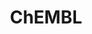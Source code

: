 ---
layout: default
bigquery: https://console.cloud.google.com/bigquery?p=patents-public-data&d=ebi_chembl&page=dataset
citation: '"The ChEMBL database in 2017." Anna Gaulton, Anne Hersey, Michał Nowotka,
  A Patrícia Bento, Jon Chambers, David Mendez, Prudence Mutowo, Francis Atkinson,
  Louisa J Bellis, Elena Cibrián-Uhalte, Mark Davies, Nathan Dedman, Anneli Karlsson,
  María Paula Magariños, John P Overington, George Papadatos, Ines Smit, Andrew R
  Leach Nucleic acids Research (2017) 45 (Database Issue), D945-D954'
contributors: European Bioinformatics Institute
cost: None
description: ChEMBL Data is a manually curated database of small molecules used in
  drug discovery, including information about existing patented drugs.
documentation: 'schema: https://www.ebi.ac.uk/chembl/db_schema


  '
last_edit: Mon, 04 Apr 2022 19:07:30 GMT
location: https://console.cloud.google.com/marketplace/product/google_patents_public_datasets/chembl
maintained_by: EMBL-EBI, an outstation of European Molecular Biology Laboratory
related_publications: '

  ChEMBL: towards direct deposition of bioassay data.


  Mendez D, Gaulton A, Bento AP, Chambers J, De Veij M, Félix E, Magariños MP, Mosquera
  JF, Mutowo P, Nowotka M, Gordillo-Marañón M, Hunter F, Junco L, Mugumbate G, Rodriguez-Lopez
  M, Atkinson F, Bosc N, Radoux CJ, Segura-Cabrera A, Hersey A, Leach AR.


  — Nucleic Acids Res. 2019; 47(D1):D930-D940. doi: 10.1093/nar/gky1075

  '
schema_fields: '[''clo_id'', ''updated_on'', ''atc_code'', ''irac_class_id'', ''standard_inchi'',
  ''protein_class_id'', ''comp_class_id'', ''aromatic_rings'', ''approval_date'',
  ''bao_endpoint'', ''patent_expire_date'', ''hba_lipinski'', ''natural_product'',
  ''alert_id'', ''comments'', ''entity_type'', ''num_alerts'', ''warning_description'',
  ''molfile'', ''lle'', ''syn_type'', ''stem_class'', ''mesh_id'', ''l8'', ''disease_efficacy'',
  ''ap_id'', ''submission_date'', ''qed_weighted'', ''canonical_smiles'', ''mol_hrac_id'',
  ''site_name'', ''biocomp_id'', ''level4'', ''year'', ''selectivity_comment'', ''parent_id'',
  ''strength'', ''assay_strain'', ''mc_organism'', ''innovator_company'', ''assay_category'',
  ''ddd_id'', ''usan_year'', ''doc_id'', ''data_validity_comment'', ''mw_freebase'',
  ''hbd'', ''usan_stem_id'', ''warning_id'', ''uberon_id'', ''prodrug'', ''standard_relation'',
  ''pathway_key'', ''confidence_score'', ''site_residues'', ''assay_organism'', ''go_id'',
  ''ro3_pass'', ''sitecomp_id'', ''level3_description'', ''idx'', ''domain_type'',
  ''action_type'', ''short_name'', ''molregno'', ''substrate_record_id'', ''organism'',
  ''drug_product_flag'', ''indication_class'', ''level2_description'', ''enzyme_name'',
  ''target_type'', ''cpd_str_alert_id'', ''enzyme_tid'', ''normal_range_max'', ''site_id'',
  ''cell_source_organism'', ''aspect'', ''ddd_units'', ''relationship_desc'', ''smarts'',
  ''publication_number'', ''withdrawn_flag'', ''standard_units'', ''cellosaurus_id'',
  ''record_id'', ''withdrawn_country'', ''standard_upper_value'', ''abstract'', ''chebi_par_id'',
  ''targrel_id'', ''rtb'', ''tid_fixed'', ''mol_irac_id'', ''warning_year'', ''research_stem'',
  ''name'', ''hrac_class_id'', ''cx_logd'', ''assay_class_id'', ''assay_test_type'',
  ''cx_most_apka'', ''metabolite_record_id'', ''drug_substance_flag'', ''accession'',
  ''dosed_ingredient'', ''standard_type'', ''prediction_method'', ''black_box_warning'',
  ''cell_name'', ''alert_set_id'', ''domain_id'', ''text_value'', ''formulation_id'',
  ''indref_id'', ''isoform'', ''molsyn_id'', ''standard_value'', ''mechanism_of_action'',
  ''db_source'', ''withdrawn_class'', ''parent_type'', ''cell_id'', ''acd_logp'',
  ''heavy_atoms'', ''homologue'', ''helm_notation'', ''last_page'', ''published_relation'',
  ''company'', ''species_group_flag'', ''mc_target_type'', ''parent_molregno'', ''priority'',
  ''assay_tax_id'', ''label'', ''published_units'', ''log_id'', ''res_stem_id'', ''component_id'',
  ''prod_pat_id'', ''mesh_heading'', ''protein_class_synonym'', ''db_version'', ''assay_id'',
  ''trade_name'', ''met_comment'', ''parameter_type'', ''published_value'', ''patent_id'',
  ''dosage_form'', ''compsyn_id'', ''definition'', ''standard_flag'', ''first_in_class'',
  ''country'', ''bto_id'', ''assay_subcellular_fraction'', ''cell_source_tax_id'',
  ''activity_count'', ''previous_company'', ''l1'', ''hrac_code'', ''upper_value'',
  ''full_molformula'', ''mol_atc_id'', ''normal_range_min'', ''active_ingredient'',
  ''withdrawn_reason'', ''alert_name'', ''pubmed_id'', ''mec_id'', ''ddd_value'',
  ''assay_desc'', ''assay_source'', ''hba'', ''smid'', ''sei'', ''max_phase_for_ind'',
  ''acd_most_bpka'', ''last_active'', ''usan_substem'', ''component_type'', ''curation_comment'',
  ''actsm_id'', ''standard_text_value'', ''max_phase'', ''oral'', ''target_mapping'',
  ''usan_stem_definition'', ''caloha_id'', ''parameter_value'', ''warning_country'',
  ''synonyms'', ''level3'', ''bao_id'', ''met_conversion'', ''cl_lincs_id'', ''bei'',
  ''bao_format'', ''mechanism_comment'', ''tax_id'', ''relationship'', ''component_synonym'',
  ''num_lipinski_ro5_violations'', ''mc_target_accession'', ''delist_flag'', ''src_assay_id'',
  ''doc_type'', ''patent_no'', ''pathway_id'', ''patent_use_code'', ''creation_date'',
  ''first_approval'', ''warning_class'', ''oc_id'', ''toid'', ''activity_id'', ''status'',
  ''frac_code'', ''chirality'', ''molecule_type'', ''source_domain_id'', ''acd_logd'',
  ''route'', ''co_stem_id'', ''tid'', ''updated_by'', ''compound_name'', ''target_desc'',
  ''sequence_md5sum'', ''assay_param_id'', ''availability_type'', ''level5'', ''class_level'',
  ''assay_tissue'', ''level2'', ''rgid'', ''tissue_id'', ''protclasssyn_id'', ''topical'',
  ''metref_id'', ''job_id'', ''cx_logp'', ''ingredient'', ''warning_type'', ''as_id'',
  ''relation'', ''le'', ''first_page'', ''drug_record_id'', ''result_flag'', ''standard_inchi_key'',
  ''stat'', ''l2'', ''set_name'', ''volume'', ''compd_id'', ''tbl'', ''domain_description'',
  ''active_molregno'', ''ass_cls_map_id'', ''orig_description'', ''level4_description'',
  ''compound_key'', ''alogp'', ''src_description'', ''who_name'', ''molecular_mechanism'',
  ''src_short_name'', ''efo_term'', ''src_id'', ''mol_frac_id'', ''downgraded'', ''product_id'',
  ''authors'', ''doi'', ''polymer_flag'', ''parenteral'', ''domain_name'', ''usan_stem'',
  ''curated_by'', ''related_tid'', ''binding_site_comment'', ''published_type'', ''type'',
  ''comp_go_id'', ''end_position'', ''annotation'', ''entity_id'', ''value'', ''targcomp_id'',
  ''ddd_comment'', ''source'', ''warnref_id'', ''activity_comment'', ''ref_id'', ''ridx'',
  ''full_mwt'', ''ref_type'', ''met_id'', ''frac_class_id'', ''hbd_lipinski'', ''cidx'',
  ''path'', ''aidx'', ''subgroup'', ''protein_class_desc'', ''direct_interaction'',
  ''irac_code'', ''stem'', ''pref_name'', ''major_class'', ''variant_id'', ''l4'',
  ''mecref_id'', ''potential_duplicate'', ''version'', ''assay_type'', ''molecular_species'',
  ''parent_go_id'', ''description'', ''cell_source_tissue'', ''who_extra'', ''applicant_full_name'',
  ''units'', ''l7'', ''l3'', ''mc_target_name'', ''l6'', ''class_type'', ''ref_url'',
  ''therapeutic_flag'', ''uo_units'', ''title'', ''issue'', ''start_position'', ''std_act_id'',
  ''drugind_id'', ''cx_most_bpka'', ''psa'', ''relationship_type'', ''level1_description'',
  ''chembl_id'', ''src_compound_id'', ''assay_cell_type'', ''efo_id'', ''cell_description'',
  ''predbind_id'', ''inorganic_flag'', ''ddd_admr'', ''withdrawn_year'', ''sequence'',
  ''acd_most_apka'', ''pchembl_value'', ''cell_ontology_id'', ''ad_type'', ''l5'',
  ''mc_tax_id'', ''level1'', ''qudt_units'', ''mw_monoisotopic'', ''journal'', ''num_ro5_violations'',
  ''mutation'', ''nda_type'', ''confidence'', ''structure_type'']'
shortname: chembl
tags:
- biotechnology
- health
- chemical
- bioinformatics
- medical
terms_of_use: CC BY-SA 3.0
title: ChEMBL
uuid: e232a192-965c-4ec9-904c-155b6dfe56c5
---